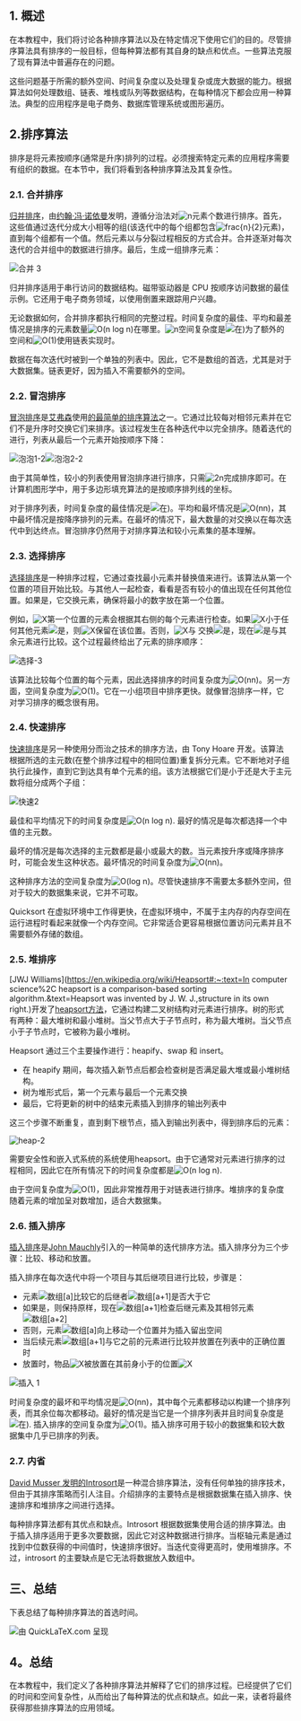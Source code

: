## 1. 概述

在本教程中，我们将讨论各种排序算法以及在特定情况下使用它们的目的。尽管排序算法具有排序的一般目标，但每种算法都有其自身的缺点和优点。一些算法克服了现有算法中普遍存在的问题。

这些问题基于所需的额外空间、时间复杂度以及处理复杂或庞大数据的能力。根据算法如何处理数组、链表、堆栈或队列等数据结构，在每种情况下都会应用一种算法。典型的应用程序是电子商务、数据库管理系统或图形遍历。

## 2.排序算法

排序是将元素按顺序(通常是升序)排列的过程。必须搜索特定元素的应用程序需要有组织的数据。在本节中，我们将看到各种排序算法及其复杂性。

### 2.1. 合并排序

[归并排序](https://www.baeldung.com/java-merge-sort)，由[约翰·冯·诺依曼](https://en.wikipedia.org/wiki/Merge_sort)发明，遵循分治法对![n](https://www.baeldung.com/wp-content/ql-cache/quicklatex.com-ec4217f4fa5fcd92a9edceba0e708cf7_l3.svg)元素个数进行排序。首先，这些值通过迭代分成大小相等的组(该迭代中的每个组都包含![frac{n}{2}](https://www.baeldung.com/wp-content/ql-cache/quicklatex.com-a8a35e021deb049d8d0fbe27ce285385_l3.svg)元素)，直到每个组都有一个值。然后元素以与分裂过程相反的方式合并。合并逐渐对每次迭代的合并组中的数据进行排序。最后，生成一组排序元素：

![合并 3](https://www.baeldung.com/wp-content/uploads/sites/4/2021/05/merge-3.png)

 

归并排序适用于串行访问的数据结构。磁带驱动器是 CPU 按顺序访问数据的最佳示例。它还用于电子商务领域，以使用倒置来跟踪用户兴趣。

无论数据如何，合并排序都执行相同的完整过程。时间复杂度的最佳、平均和最差情况是排序的元素数量![O(n  log n)](https://www.baeldung.com/wp-content/ql-cache/quicklatex.com-403618e696e3a61f9f544aef4752e671_l3.svg)在哪里。![n](https://www.baeldung.com/wp-content/ql-cache/quicklatex.com-ec4217f4fa5fcd92a9edceba0e708cf7_l3.svg)空间复杂度是![在)](https://www.baeldung.com/wp-content/ql-cache/quicklatex.com-f8d599809b2f7987726c648086c1981d_l3.svg)为了额外的空间和![O(1)](https://www.baeldung.com/wp-content/ql-cache/quicklatex.com-66c97a4dfb9f2e2983629033366d7018_l3.svg)使用链表实现时。

数据在每次迭代时被到一个单独的列表中。因此，它不是数组的首选，尤其是对于大数据集。链表更好，因为插入不需要额外的空间。

### 2.2. 冒泡排序

[冒泡排序](https://www.baeldung.com/java-bubble-sort)是[艾弗森](https://en.wikipedia.org/wiki/Talk%3ABubble_sort)使用[的最简单的排序算法](https://www.baeldung.com/cs/bubble-sort-time-complexity)之一。它通过比较每对相邻元素并在它们不是升序时交换它们来排序。该过程发生在各种迭代中以完全排序。随着迭代的进行，列表从最后一个元素开始按顺序下降：

![泡泡1-2](https://www.baeldung.com/wp-content/uploads/sites/4/2021/05/bubble1-2.png)![泡泡2-2](https://www.baeldung.com/wp-content/uploads/sites/4/2021/05/bubble2-2.png)

由于其简单性，较小的列表使用冒泡排序进行排序，只需![2n](https://www.baeldung.com/wp-content/ql-cache/quicklatex.com-d26f08770166e31916459a8d16a02d05_l3.svg)完成排序即可。在计算机图形学中，用于多边形填充算法的是按顺序排列线的坐标。

对于排序列表，时间复杂度的最佳情况是![在)](https://www.baeldung.com/wp-content/ql-cache/quicklatex.com-f8d599809b2f7987726c648086c1981d_l3.svg)。平均和最坏情况是![O(nn)](https://www.baeldung.com/wp-content/ql-cache/quicklatex.com-3a46e19222eed1a67609e3a81130091c_l3.svg)，其中最坏情况是按降序排列的元素。在最坏的情况下，最大数量的对交换以在每次迭代中到达终点。冒泡排序仍然用于对排序算法和较小元素集的基本理解。

### 2.3. 选择排序

[选择排序](https://www.baeldung.com/java-selection-sort)是一种排序过程，它通过查找最小元素并替换值来进行。该算法从第一个位置的项目开始比较。与其他人一起检查，看看是否有较小的值出现在任何其他位置。如果是，它交换元素，确保将最小的数字放在第一个位置。

例如，![X](https://www.baeldung.com/wp-content/ql-cache/quicklatex.com-996ff7036e644e89f8ac379fa58d0cf7_l3.svg)第一个位置的元素会根据其右侧的每个元素进行检查。如果![X](https://www.baeldung.com/wp-content/ql-cache/quicklatex.com-996ff7036e644e89f8ac379fa58d0cf7_l3.svg)小于任何其他元素![是](https://www.baeldung.com/wp-content/ql-cache/quicklatex.com-42ae22abcaa05c2d6c2fdc3746446019_l3.svg)，则![X](https://www.baeldung.com/wp-content/ql-cache/quicklatex.com-996ff7036e644e89f8ac379fa58d0cf7_l3.svg)保留在该位置。否则，![X](https://www.baeldung.com/wp-content/ql-cache/quicklatex.com-996ff7036e644e89f8ac379fa58d0cf7_l3.svg)与 交换![是](https://www.baeldung.com/wp-content/ql-cache/quicklatex.com-42ae22abcaa05c2d6c2fdc3746446019_l3.svg)，现在![是](https://www.baeldung.com/wp-content/ql-cache/quicklatex.com-42ae22abcaa05c2d6c2fdc3746446019_l3.svg)与其余元素进行比较。这个过程最终给出了元素的排序顺序：

![选择-3](https://www.baeldung.com/wp-content/uploads/sites/4/2021/05/selection-3.png)

该算法比较每个位置的每个元素，因此选择排序的时间复杂度为![O(nn)](https://www.baeldung.com/wp-content/ql-cache/quicklatex.com-3a46e19222eed1a67609e3a81130091c_l3.svg)。另一方面，空间复杂度为![O(1)](https://www.baeldung.com/wp-content/ql-cache/quicklatex.com-66c97a4dfb9f2e2983629033366d7018_l3.svg)。它在一小组项目中排序更快。就像冒泡排序一样，它对学习排序的概念很有用。

### 2.4. 快速排序

[快速排序](https://www.baeldung.com/cs/algorithm-quicksort)是另一种使用分而治之技术的排序方法，由 Tony Hoare 开发。该算法根据所选的主元数(在整个排序过程中的相同位置)重复拆分元素。它不断地对子组执行此操作，直到它到达具有单个元素的组。该方法根据它们是小于还是大于主元数将组分成两个子组：

![快速2](https://www.baeldung.com/wp-content/uploads/sites/4/2021/05/quick-2.png)

最佳和平均情况下的时间复杂度是![O(n  log n)](https://www.baeldung.com/wp-content/ql-cache/quicklatex.com-403618e696e3a61f9f544aef4752e671_l3.svg). 最好的情况是每次都选择一个中值的主元数。

最坏的情况是每次选择的主元数都是最小或最大的数。当元素按升序或降序排序时，可能会发生这种状态。最坏情况的时间复杂度为![O(nn)](https://www.baeldung.com/wp-content/ql-cache/quicklatex.com-3a46e19222eed1a67609e3a81130091c_l3.svg)。

这种排序方法的空间复杂度为![O(log n)](https://www.baeldung.com/wp-content/ql-cache/quicklatex.com-c4e696c3d48ee360ea28fbb80622d356_l3.svg)。尽管快速排序不需要太多额外空间，但对于较大的数据集来说，它并不可取。

Quicksort 在虚拟环境中工作得更快，在虚拟环境中，不属于主内存的内存空间在运行进程时看起来就像一个内存空间。它非常适合更容易根据位置访问元素并且不需要额外存储的数组。

### 2.5. 堆排序

[JWJ Williams](https://en.wikipedia.org/wiki/Heapsort#:~:text=In computer science%2C heapsort is a comparison-based sorting algorithm.&text=Heapsort was invented by J. W. J.,structure in its own right.)开发了[heapsort方法](https://www.baeldung.com/cs/heap-vs-binary-search-tree)，它通过构建二叉树结构对元素进行排序。树的形式有两种：最大堆树和最小堆树。当父节点大于子节点时，称为最大堆树。当父节点小于子节点时，它被称为最小堆树。

Heapsort 通过三个主要操作进行：heapify、swap 和 insert。

-   在 heapify 期间，每次插入新节点后都会检查树是否满足最大堆或最小堆树结构。
-   树为堆形式后，第一个元素与最后一个元素交换
-   最后，它将更新的树中的结束元素插入到排序的输出列表中

这三个步骤不断重复，直到剩下根节点，插入到输出列表中，得到排序后的元素：

![heap-2](https://www.baeldung.com/wp-content/uploads/sites/4/2021/05/heap-2.png)

需要安全性和嵌入式系统的系统使用heapsort。由于它通常对元素进行排序的过程相同，因此它在所有情况下的时间复杂度都是![O(n  log n)](https://www.baeldung.com/wp-content/ql-cache/quicklatex.com-403618e696e3a61f9f544aef4752e671_l3.svg).

由于空间复杂度为![O(1)](https://www.baeldung.com/wp-content/ql-cache/quicklatex.com-66c97a4dfb9f2e2983629033366d7018_l3.svg)，因此非常推荐用于对链表进行排序。堆排序的复杂度随着元素的增加呈对数增加，适合大数据集。

### 2.6. 插入排序

[插入排序](https://www.baeldung.com/cs/insertion-vs-bubble-sort)是[John Mauchly](http://www.iiitdm.ac.in/old/Faculty_Teaching/Sadagopan/pdf/DAA/SortingAlgorithms.pdf)引入的一种简单的迭代排序方法。插入排序分为三个步骤：比较、移动和放置。

插入排序在每次迭代中将一个项目与其后继项目进行比较，步骤是：

-   元素![数组[a]](https://www.baeldung.com/wp-content/ql-cache/quicklatex.com-7c9d94cfb87409d9cbbcd204e02da4f5_l3.svg)比较它的后继者![数组[a+1]](https://www.baeldung.com/wp-content/ql-cache/quicklatex.com-4eb9b40a81e4b69a1cd67dedd175db48_l3.svg)是否大于它
-   如果是，则保持原样，现在![数组[a+1]](https://www.baeldung.com/wp-content/ql-cache/quicklatex.com-4eb9b40a81e4b69a1cd67dedd175db48_l3.svg)检查后继元素及其相邻元素![数组[a+2]](https://www.baeldung.com/wp-content/ql-cache/quicklatex.com-d1fb703d3d27e31940e00ea50e892520_l3.svg)
-   否则，元素![数组[a]](https://www.baeldung.com/wp-content/ql-cache/quicklatex.com-7c9d94cfb87409d9cbbcd204e02da4f5_l3.svg)向上移动一个位置并为插入留出空间
-   当后续元素![数组[a+1]](https://www.baeldung.com/wp-content/ql-cache/quicklatex.com-4eb9b40a81e4b69a1cd67dedd175db48_l3.svg)与它之前的元素进行比较并放置在列表中的正确位置时
-   放置时，物品![X](https://www.baeldung.com/wp-content/ql-cache/quicklatex.com-7e5fbfa0bbbd9f3051cd156a0f1b5e31_l3.svg)被放置在其前身小于的位置![X](https://www.baeldung.com/wp-content/ql-cache/quicklatex.com-7e5fbfa0bbbd9f3051cd156a0f1b5e31_l3.svg)

![插入 1](https://www.baeldung.com/wp-content/uploads/sites/4/2021/05/insert-1.png)

时间复杂度的最坏和平均情况是![O(nn)](https://www.baeldung.com/wp-content/ql-cache/quicklatex.com-3a46e19222eed1a67609e3a81130091c_l3.svg)，其中每个元素都移动以构建一个排序列表，而其余位每次都移动。最好的情况是当它是一个排序列表并且时间复杂度是![在)](https://www.baeldung.com/wp-content/ql-cache/quicklatex.com-f8d599809b2f7987726c648086c1981d_l3.svg). 插入排序的空间复杂度为![O(1)](https://www.baeldung.com/wp-content/ql-cache/quicklatex.com-66c97a4dfb9f2e2983629033366d7018_l3.svg)。插入排序可用于较小的数据集和较大数据集中几乎已排序的列表。

### 2.7. 内省

[David Musser 发明的Introsort](https://en.wikipedia.org/wiki/Introsort)是一种混合排序算法，没有任何单独的排序技术，但由于其排序策略而引人注目。介绍排序的主要特点是根据数据集在插入排序、快速排序和堆排序之间进行选择。

每种排序算法都有其优点和缺点。Introsort 根据数据集使用合适的排序算法。由于插入排序适用于更多次要数据，因此它对这种数据进行排序。当枢轴元素是通过找到中位数获得的中间值时，快速排序很好。当迭代变得更高时，使用堆排序。不过，introsort 的主要缺点是它无法将数据放入数组中。

## 三、总结

下表总结了每种排序算法的首选时间。

![由 QuickLaTeX.com 呈现](https://www.baeldung.com/wp-content/ql-cache/quicklatex.com-b11e5efba44c3b345505fd02877ddb7d_l3.svg)

##  4。总结

在本教程中，我们定义了各种排序算法并解释了它们的排序过程。已经提供了它们的时间和空间复杂性，从而给出了每种算法的优点和缺点。如此一来，读者将最终获得那些排序算法的应用领域。